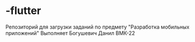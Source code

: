 # -flutter
Репозиторий для загрузки заданий по предмету "Разработка мобильных приложений" Выполняет Богушевич Данил ВМК-22
